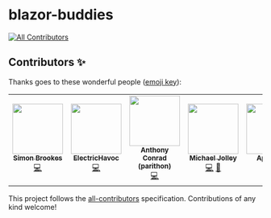 # blazor-buddies
<!-- ALL-CONTRIBUTORS-BADGE:START - Do not remove or modify this section -->
[![All Contributors](https://img.shields.io/badge/all_contributors-7-orange.svg?style=flat-square)](#contributors-)
<!-- ALL-CONTRIBUTORS-BADGE:END -->
## Contributors ✨

Thanks goes to these wonderful people ([emoji key](https://allcontributors.org/docs/en/emoji-key)):

<!-- ALL-CONTRIBUTORS-LIST:START - Do not remove or modify this section -->
<!-- prettier-ignore-start -->
<!-- markdownlint-disable -->
<table>
  <tr>
    <td align="center"><a href="https://github.com/smabuk"><img src="https://avatars2.githubusercontent.com/u/2011834?v=4" width="100px;" alt=""/><br /><sub><b>Simon Brookes</b></sub></a><br /><a href="https://github.com/builders-club/blazor-buddies/commits?author=smabuk" title="Code">💻</a></td>
    <td align="center"><a href="http://electrichavoc.tv"><img src="https://avatars1.githubusercontent.com/u/3020276?v=4" width="100px;" alt=""/><br /><sub><b>ElectricHavoc</b></sub></a><br /><a href="https://github.com/builders-club/blazor-buddies/commits?author=ElectricHavoc" title="Code">💻</a></td>
    <td align="center"><a href="https://github.com/parithon"><img src="https://avatars3.githubusercontent.com/u/8602418?v=4" width="100px;" alt=""/><br /><sub><b>Anthony Conrad (parithon)</b></sub></a><br /><a href="https://github.com/builders-club/blazor-buddies/commits?author=parithon" title="Code">💻</a></td>
    <td align="center"><a href="https://baldbeardedbuilder.com/"><img src="https://avatars2.githubusercontent.com/u/1228996?v=4" width="100px;" alt=""/><br /><sub><b>Michael Jolley</b></sub></a><br /><a href="https://github.com/builders-club/blazor-buddies/commits?author=MichaelJolley" title="Code">💻</a> <a href="#ideas-MichaelJolley" title="Ideas, Planning, & Feedback">🤔</a></td>
    <td align="center"><a href="https://github.com/ApocDev"><img src="https://avatars2.githubusercontent.com/u/446365?v=4" width="100px;" alt=""/><br /><sub><b>ApocDev</b></sub></a><br /><a href="https://github.com/builders-club/blazor-buddies/commits?author=ApocDev" title="Code">💻</a></td>
    <td align="center"><a href="https://slorello.com"><img src="https://avatars1.githubusercontent.com/u/42971704?v=4" width="100px;" alt=""/><br /><sub><b>Stephen Lorello</b></sub></a><br /><a href="https://github.com/builders-club/blazor-buddies/commits?author=slorello89" title="Code">💻</a></td>
    <td align="center"><a href="https://codyanhorn.tech/"><img src="https://avatars2.githubusercontent.com/u/5433919?v=4" width="100px;" alt=""/><br /><sub><b>Cody Merritt Anhorn</b></sub></a><br /><a href="https://github.com/builders-club/blazor-buddies/commits?author=canhorn" title="Tests">⚠️</a> <a href="https://github.com/builders-club/blazor-buddies/commits?author=canhorn" title="Code">💻</a></td>
  </tr>
</table>

<!-- markdownlint-enable -->
<!-- prettier-ignore-end -->
<!-- ALL-CONTRIBUTORS-LIST:END -->

This project follows the [all-contributors](https://github.com/all-contributors/all-contributors) specification. Contributions of any kind welcome!